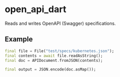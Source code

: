 # open_api_dart

Reads and writes OpenAPI (Swagger) specifications.

Example
---

```dart
final file = File("test/specs/kubernetes.json");
final contents = await file.readAsString();
final doc = APIDocument.fromJSON(contents);

final output = JSON.encode(doc.asMap());
```

